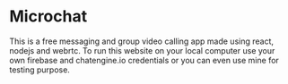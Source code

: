 # Microchat

This is a free messaging and group video calling app made using react, nodejs and webrtc. 
To run this website on your local computer use your own firebase and chatengine.io credentials or you can even use mine for testing purpose.

